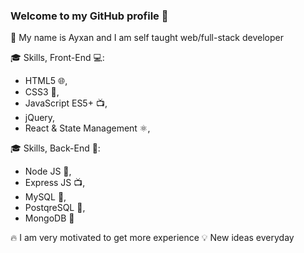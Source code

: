 ### Welcome to my GitHub profile 👋
💪 My name is Ayxan and I am self taught web/full-stack developer

🎓 Skills, Front-End 💻:
- HTML5 🌐,
- CSS3 🌟,
- JavaScript ES5+ 📺,
- jQuery,
- React & State Management ⚛,

🎓 Skills, Back-End 📁:
- Node JS 🌳,
- Express JS 📺,
- MySQL 💽,
- PostqreSQL 💽,
- MongoDB 💽

🔥 I am very motivated to get more experience
💡 New ideas everyday
